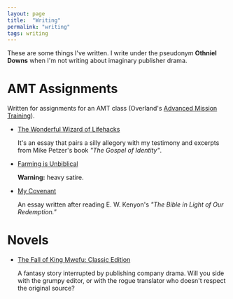 ```yaml
---
layout: page
title:  "Writing"
permalink: "writing"
tags: writing
---
```


These are some things I've written. I write under the pseudonym **Othniel Downs** when I'm not writing about imaginary publisher drama.

AMT Assignments
==============
Written for assignments for an AMT class (Overland's [Advanced Mission Training](http://www.overlandmissions.com/amt)). 

- [The Wonderful Wizard of Lifehacks](/assets/gospelofidentitypaper2.pdf)

  It's an essay that pairs a silly allegory with my testimony and excerpts from Mike Petzer's book *"The Gospel of Identity"*.

- [Farming is Unbiblical](/assets/farmingisunbiblical2.pdf)

  **Warning:** heavy satire.

- [My Covenant](/assets/redemptionpaper.pdf)

  An essay written after reading E. W. Kenyon's *"The Bible in Light of Our Redemption."*


Novels
======

- [The Fall of King Mwefu: Classic Edition](/assets/thefall.pdf)

	A fantasy story interrupted by publishing company drama. Will you side with the grumpy editor, or with the rogue translator who doesn't respect the original source?

